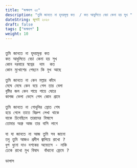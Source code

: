 ```yaml
---
title: "জন্মদাগ ২৫"
description: "তুমি জানতে না হৃদয়মূল্য কত  / কত আধুলিতে বেচা কেনা হয় সুখ "
dateString: জুলাই ২০২০ 
draft: false
tags: ["জন্মদাগ" ]
weight: 10
---
```



<pre>

তুমি জানতে না হৃদয়মূল্য কত 
কত আধুলিতে বেচা কেনা হয় সুখ 
কোন দরবারে স্বপ্নের  দাম  কত 
কোন মুখোশের পেছনে কি মুখ আছে 

তুমি জানতে না কেন মল্লার কাঁদে 
মেঘে মেঘে কেন বয়ে গেল তার বেলা   
বৃষ্টির জল কেন পায়ে পায়ে ঘোরে 
কাগজ ভেলা ভেসে গেল কোন গ্রামে 

তুমি জানতে না গোধূলির স্রোত শেষ 
হয়ে গেলে তাতে বিদ্রুপ লেখা থাকে 
যাকে চিনেছিলে তারাদের বিস্বাসে 
তোমার অশ্রু আজ তার বাসি লাগে  

যা যা জানতে না আজ তুমি সব জানো 
তবু তুমি আজও প্রদীপ জ্বালিয়ে রাখো ?
ধুপ ধুনো দাও দশকের অভ্যেসে - নাকি 
ঢেকে রাখো মুখ বিষাদ  বাঁধানো ফ্রেমে ?

ডালাস 

<pre>
